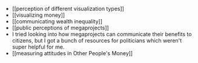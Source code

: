  - [[perception of different visualization types]]
 - [[visualizing money]]
 - [[communicating wealth inequality]]
 - [[public perceptions of megaprojects]]
 - I tried looking into how megaprojects can communicate their benefits to citizens, but I got a bunch of resources for politicians which weren't super helpful for me.
 - [[measuring attitudes in Other People's Money]]